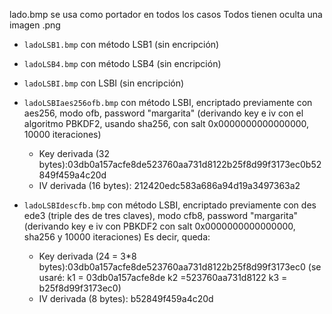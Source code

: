 lado.bmp se usa como portador en todos los casos
Todos tienen oculta una imagen .png

- `ladoLSB1.bmp`
   con método LSB1 (sin encripción)
- `ladoLSB4.bmp`
   con método LSB4 (sin encripción)
- `ladoLSBI.bmp`
   con LSBI (sin encripción)
- `ladoLSBIaes256ofb.bmp`
   con método LSBI, encriptado previamente con aes256, modo ofb,
   password "margarita" (derivando key e iv con el algoritmo PBKDF2, usando sha256, con salt 0x0000000000000000, 10000 iteraciones)

   - Key derivada (32 bytes):03db0a157acfe8de523760aa731d8122b25f8d99f3173ec0b52849f459a4c20d
   - IV derivada (16 bytes): 212420edc583a686a94d19a3497363a2

- `ladoLSBIdescfb.bmp`
   con método LSBI, encriptado previamente con des ede3 (triple des de tres claves), modo cfb8,
   password "margarita" (derivando key e iv con PBKDF2 con salt 0x0000000000000000, sha256 y 10000 iteraciones)
   Es decir, queda:
   - Key derivada (24 = 3*8 bytes):03db0a157acfe8de523760aa731d8122b25f8d99f3173ec0 (se usaré: k1 = 03db0a157acfe8de k2 =523760aa731d8122 k3 = b25f8d99f3173ec0)
   - IV derivada (8 bytes): b52849f459a4c20d